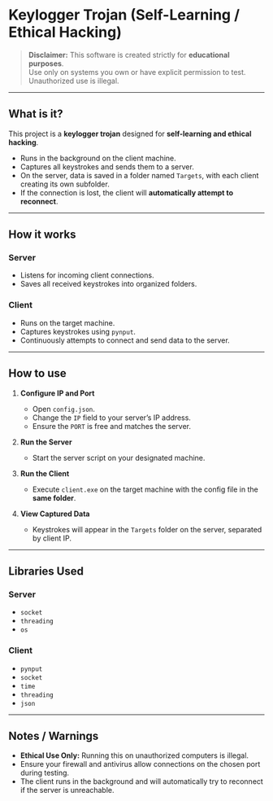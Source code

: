 # Keylogger Trojan (Self-Learning / Ethical Hacking)

> **Disclaimer:** This software is created strictly for **educational purposes**.  
> Use only on systems you own or have explicit permission to test. Unauthorized use is illegal.

---

## What is it?

This project is a **keylogger trojan** designed for **self-learning and ethical hacking**.  

- Runs in the background on the client machine.  
- Captures all keystrokes and sends them to a server.  
- On the server, data is saved in a folder named `Targets`, with each client creating its own subfolder.  
- If the connection is lost, the client will **automatically attempt to reconnect**.  

---

## How it works

### Server
- Listens for incoming client connections.  
- Saves all received keystrokes into organized folders.  

### Client
- Runs on the target machine.  
- Captures keystrokes using `pynput`.  
- Continuously attempts to connect and send data to the server.  

---

## How to use

1. **Configure IP and Port**  
   - Open `config.json`.  
   - Change the `IP` field to your server’s IP address.  
   - Ensure the `PORT` is free and matches the server.

2. **Run the Server**  
   - Start the server script on your designated machine.

3. **Run the Client**  
   - Execute `client.exe` on the target machine with the config file in the **same folder**.  

4. **View Captured Data**  
   - Keystrokes will appear in the `Targets` folder on the server, separated by client IP.  

---

## Libraries Used

### Server
- `socket`  
- `threading`  
- `os`  

### Client
- `pynput`  
- `socket`  
- `time`  
- `threading`  
- `json`  

---

## Notes / Warnings

- **Ethical Use Only:** Running this on unauthorized computers is illegal.  
- Ensure your firewall and antivirus allow connections on the chosen port during testing.  
- The client runs in the background and will automatically try to reconnect if the server is unreachable.
